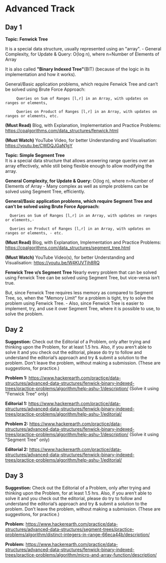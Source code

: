 # Advanced Track

## Day 1

**Topic: Fenwick Tree** 

It is a special data structure, usually represented using an "array".  - General Complexity, for Update & Query: O(log n), where n=Number of Elements of Array 

It is also called **"Binary Indexed Tree"**(BIT) (because of the logic in its implementation and how it works).

General/Basic application problems, which require Fenwick Tree and can’t be solved using  Brute Force Approach:

         Queries on Sum of Ranges [l,r] in an Array, with updates on ranges or elements,
  
         Queries on Product of Ranges [l,r] in an Array, with updates on ranges or elements, etc. 


**(Must Read)** Blog, with Explanation, Implementation and Practice Problems: https://cpalgorithms.com/data_structures/fenwick.html 


**(Must Watch)**  YouTube Video, for better Understanding and Visualisation:
https://youtu.be/CWDQJGaN1gY

**Topic: Simple Segment Tree**  
It is a special data structure that allows answering range queries over an array effectively,  while still being flexible enough to allow modifying the array. 

**General Complexity, for Update & Query:** O(log n), where n=Number of Elements of Array  - Many complex as well as simple problems can be solved using Segment Tree, efficiently.

**General/Basic application problems, which require Segment Tree and can’t be solved using Brute Force Approach:** 

      Queries on Sum of Ranges [l,r] in an Array, with updates on ranges or elements,- 
      
      Queries on Product of Ranges [l,r] in an Array, with updates on ranges or elements, - etc. 


**(Must Read)** Blog, with Explanation, Implementation and Practice Problems: 
https://cpalgorithms.com/data_structures/segment_tree.html


**(Must Watch)** YouTube Video(s), for better Understanding and Visualisation:
https://youtu.be/W4KUVTjh8RQ

**Fenwick Tree v/s Segment Tree**
Nearly every problem that can be solved using Fenwick Tree can be solved using Segment  Tree, but vice-versa isn’t true. 

But, since Fenwick Tree requires less memory as compared to Segment Tree, so, when the  "Memory Limit" for a problem is tight, try to solve the problem using Fenwick Tree. - Also, since Fenwick Tree is easier to implement, try, and use it over Segment Tree, where it is possible to use, to solve the problem.

## Day 2

**Suggestion:** Check out the Editorial of a Problem, only after trying and thinking  upon the Problem, for at least 1.5 hrs. Also, if you aren’t able to solve it and you check out the editorial, please do try to follow and understand the editorial’s approach and try & submit a solution to the problem. Don’t leave the problem,  without making a submission. (These are suggestions, for practice.) 


**Problem 1:** https://www.hackerearth.com/practice/data-structures/advanced-data-structures/fenwick-binary-indexed-trees/practice-problems/algorithm/help-ashu-1/description/ (Solve it using "Fenwick Tree" only) 


**Editorial 1:** https://www.hackerearth.com/practice/data-structures/advanced-data-structures/fenwick-binary-indexed-trees/practice-problems/algorithm/help-ashu-1/editorial/ 

**Problem 2:** https://www.hackerearth.com/practice/data-structures/advanced-data-structures/fenwick-binary-indexed-trees/practice-problems/algorithm/help-ashu-1/description/ (Solve it using "Segment Tree" only) 


**Editorial 2:** https://www.hackerearth.com/practice/data-structures/advanced-data-structures/fenwick-binary-indexed-trees/practice-problems/algorithm/help-ashu-1/editorial/ 

## Day 3

**Suggestion:** Check out the Editorial of a Problem, only after trying and thinking upon the Problem, for at least 1.5 hrs. Also, if you aren’t able to solve it and you  check out the editorial, please do try to follow and understand the editorial’s  approach and try & submit a solution to the problem. Don’t leave the problem,  without making a submission. (These are suggestions, for practice.) 

**Problem:**
https://www.hackerearth.com/practice/data-structures/advanced-data-structures/segment-trees/practice-problems/algorithm/distinct-integers-in-range-66eca44b/description/


**Problem:** 
https://www.hackerearth.com/practice/data-structures/advanced-data-structures/fenwick-binary-indexed-trees/practice-problems/algorithm/micro-and-array-function/description/

